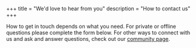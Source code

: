 +++
title = "We'd love to hear from you"
description = "How to contact us"
+++

How to get in touch depends on what you need. For private or offline questions please complete the form below. For other ways to connect with us and ask and answer questions, check out our [community page](/community).